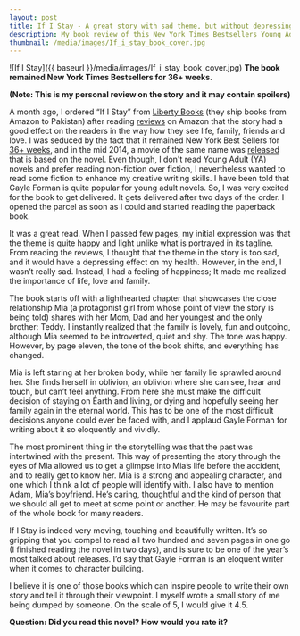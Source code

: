 ```yaml
---
layout: post
title: If I Stay - A great story with sad theme, but without depressing effect
description: My book review of this New York Times Bestsellers Young Adult (YA) novel.
thumbnail: /media/images/If_i_stay_book_cover.jpg
---
```


![If I Stay]({{ baseurl }}/media/images/If_i_stay_book_cover.jpg)
**The book remained New York Times Bestsellers for 36+ weeks.**

**(Note: This is my personal review on the story and it may contain spoilers)**

A month ago, I ordered “If I Stay” from [Liberty Books](http://libertybooks.com/) (they ship books from Amazon to Pakistan) after reading [reviews](http://www.amazon.com/gp/product/014241543X/ref=as_li_tl?ie=UTF8&camp=1789&creative=9325&creativeASIN=014241543X&linkCode=as2&tag=danzia-20&linkId=46VA4BTX4XLOPEWQ) on Amazon that the story had a good effect on the readers in the way how they see life, family, friends and love. I was seduced by the fact that it remained New York Best Sellers for [36+ weeks](http://www.nytimes.com/best-sellers-books/young-adult/list.html), and in the mid 2014, a movie of the same name was [released](http://www.amazon.com/gp/product/B00NT96382/ref=as_li_tl?ie=UTF8&camp=1789&creative=9325&creativeASIN=B00NT96382&linkCode=as2&tag=danzia-20&linkId=3URFAC7AACNGQNYL) that is based on the novel. Even though, I don't read Young Adult (YA) novels and prefer reading non-fiction over fiction, I nevertheless wanted to read some fiction to enhance my creative writing skills. I have been told that Gayle Forman is quite popular for young adult novels. So, I was very excited for the book to get delivered. It gets delivered after two days of the order. I opened the parcel as soon as I could and started reading the paperback book.

It was a great read. When I passed few pages, my initial expression was that the theme is quite happy and light unlike what is portrayed in its tagline. From reading the reviews, I thought that the theme in the story is too sad, and it would have a depressing effect on my health. However, in the end, I wasn’t really sad. Instead, I had a feeling of happiness; It made me realized the importance of life, love and family.

The book starts off with a lighthearted chapter that showcases the close relationship Mia (a protagonist girl from whose point of view the story is being told) shares with her Mom, Dad and her youngest and the only brother: Teddy. I instantly realized that the family is lovely, fun and outgoing, although Mia seemed to be introverted, quiet and shy. The tone was happy. However, by page eleven, the tone of the book shifts, and everything has changed.

Mia is left staring at her broken body, while her family lie sprawled around her. She finds herself in oblivion, an oblivion where she can see, hear and touch, but can’t feel anything. From here she must make the difficult decision of staying on Earth and living, or dying and hopefully seeing her family again in the eternal world. This has to be one of the most difficult decisions anyone could ever be faced with, and I applaud Gayle Forman for writing about it so eloquently and vividly.

The most prominent thing in the storytelling was that the past was intertwined with the present. This way of presenting the story through the eyes of Mia allowed us to get a glimpse into Mia’s life before the accident, and to really get to know her. Mia is a strong and appealing character, and one which I think a lot of people will identify with. I also have to mention Adam, Mia’s boyfriend. He’s caring, thoughtful and the kind of person that we should all get to meet at some point or another. He may be favourite part of the whole book for many readers.

If I Stay is indeed very moving, touching and beautifully written. It’s so gripping that you compel to read all two hundred and seven pages in one go (I finished reading the novel in two days), and is sure to be one of the year’s most talked about releases. I’d say that Gayle Forman is an eloquent writer when it comes to character building.

I believe it is one of those books which can inspire people to write their own story and tell it through their viewpoint. I myself wrote a small story of me being dumped by someone. On the scale of 5, I would give it 4.5.

**Question: Did you read this novel? How would you rate it?**
